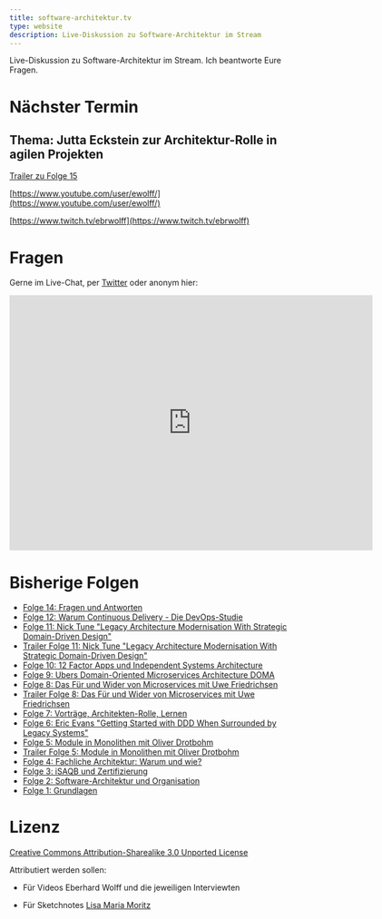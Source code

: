 ```yaml
---
title: software-architektur.tv
type: website
description: Live-Diskussion zu Software-Architektur im Stream
---
```


Live-Diskussion zu Software-Architektur im Stream. Ich beantworte Eure
Fragen.

# Nächster Termin

## Thema: Jutta Eckstein zur Architektur-Rolle in agilen Projekten

[Trailer zu Folge 15](folge15-trailer.html)

[https://www.youtube.com/user/ewolff/](https://www.youtube.com/user/ewolff/)

[https://www.twitch.tv/ebrwolff](https://www.twitch.tv/ebrwolff)

# Fragen

Gerne im Live-Chat, per [Twitter](https://twitter.com/ewolff) oder anonym
hier:

<div class="embed-container">
<div class="ratio4x3">
<iframe
src="https://docs.google.com/forms/d/e/1FAIpQLSf0xIZkNG_wRJ0IiobVcO3Z-q3dQMcwYTww0wgiWCupZCKM4A/viewform?embedded=true"
width="640" height="450" frameborder="0" marginheight="0"
marginwidth="0">Loading…</iframe>
</div>
</div>

# Bisherige Folgen

* [Folge 14: Fragen und Antworten](folge14.html)
* [Folge 12: Warum Continuous Delivery - Die DevOps-Studie](folge12.html)
* [Folge 11: Nick Tune "Legacy Architecture Modernisation With
  Strategic Domain-Driven Design"](folge11.html)
* [Trailer Folge 11: Nick Tune "Legacy Architecture Modernisation With Strategic Domain-Driven Design"](folge11-trailer.html)
* [Folge 10: 12 Factor Apps und Independent Systems Architecture](folge10.html)
* [Folge 9:  Ubers Domain-Oriented Microservices Architecture DOMA](folge9.html)
* [Folge 8: Das Für und Wider von Microservices mit Uwe Friedrichsen](folge8.html)
* [Trailer Folge 8: Das Für und Wider von Microservices mit Uwe Friedrichsen](folge8-trailer.html)
* [Folge 7: Vorträge, Architekten-Rolle, Lernen](folge7.html)
* [Folge 6: Eric Evans "Getting Started with DDD When Surrounded by Legacy Systems"](folge6.html)
* [Folge 5: Module in Monolithen mit Oliver Drotbohm](folge5.html)
* [Trailer Folge 5: Module in Monolithen mit Oliver Drotbohm](folge5-trailer.html)
* [Folge 4: Fachliche Architektur: Warum und wie?](folge4.html)
* [Folge 3: iSAQB und Zertifizierung](folge3.html)
* [Folge 2: Software-Architektur und Organisation](folge2.html)
* [Folge 1: Grundlagen](folge1.html)

# Lizenz

[Creative Commons Attribution-Sharealike 3.0 Unported
License](http://creativecommons.org/licenses/by-sa/3.0/)

Attributiert werden sollen:

* Für Videos Eberhard Wolff und die jeweiligen Interviewten

* Für Sketchnotes [Lisa Maria Moritz](https://twitter.com/Teapot4181)
